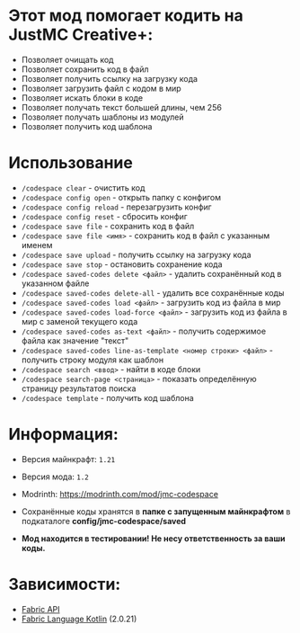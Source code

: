 # Этот мод помогает кодить на JustMC Creative+:
- Позволяет очищать код
- Позволяет сохранить код в файл
- Позволяет получить ссылку на загрузку кода
- Позволяет загрузить файл с кодом в мир
- Позволяет искать блоки в коде
- Позволяет получать текст большей длины, чем 256
- Позволяет получать шаблоны из модулей
- Позволяет получить код шаблона

# Использование
- `/codespace clear` - очистить код
- `/codespace config open` - открыть папку с конфигом
- `/codespace config reload` - перезагрузить конфиг
- `/codespace config reset` - сбросить конфиг
- `/codespace save file` - сохранить код в файл
- `/codespace save file <имя>` - сохранить код в файл с указанным именем
- `/codespace save upload` - получить ссылку на загрузку кода
- `/codespace save stop` - остановить сохранение кода
- `/codespace saved-codes delete <файл>` - удалить сохранённый код в указанном файле
- `/codespace saved-codes delete-all` - удалить все сохранённые коды
- `/codespace saved-codes load <файл>` - загрузить код из файла в мир
- `/codespace saved-codes load-force <файл>` - загрузить код из файла в мир с заменой текущего кода
- `/codespace saved-codes as-text <файл>` - получить содержимое файла как значение "текст"
- `/codespace saved-codes line-as-template <номер строки> <файл>` - получить строку модуля как шаблон
- `/codespace search <ввод>` - найти в коде блоки
- `/codespace search-page <страница>` - показать определённую страницу результатов поиска
- `/codespace template` - получить код шаблона

# Информация:
- Версия майнкрафт: `1.21`
- Версия мода: `1.2`

- Modrinth: https://modrinth.com/mod/jmc-codespace

- Сохранённые коды хранятся в **папке с запущенным майнкрафтом** в подкаталоге **config/jmc-codespace/saved**

- **Мод находится в тестировании! Не несу ответственность за ваши коды.**

# Зависимости:
- [Fabric API](https://modrinth.com/mod/fabric-api/versions)
- [Fabric Language Kotlin](https://modrinth.com/mod/fabric-language-kotlin/versions) (2.0.21)
